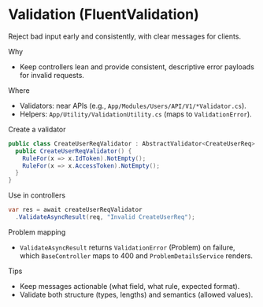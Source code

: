 # Validation (FluentValidation)

Reject bad input early and consistently, with clear messages for clients.

Why

- Keep controllers lean and provide consistent, descriptive error payloads for invalid requests.

Where

- Validators: near APIs (e.g., `App/Modules/Users/API/V1/*Validator.cs`).
- Helpers: `App/Utility/ValidationUtility.cs` (maps to `ValidationError`).

Create a validator

```csharp
public class CreateUserReqValidator : AbstractValidator<CreateUserReq> {
  public CreateUserReqValidator() {
    RuleFor(x => x.IdToken).NotEmpty();
    RuleFor(x => x.AccessToken).NotEmpty();
  }
}
```

Use in controllers

```csharp
var res = await createUserReqValidator
  .ValidateAsyncResult(req, "Invalid CreateUserReq");
```

Problem mapping

- `ValidateAsyncResult` returns `ValidationError` (Problem) on failure, which `BaseController` maps to 400 and `ProblemDetailsService` renders.

Tips

- Keep messages actionable (what field, what rule, expected format).
- Validate both structure (types, lengths) and semantics (allowed values).
